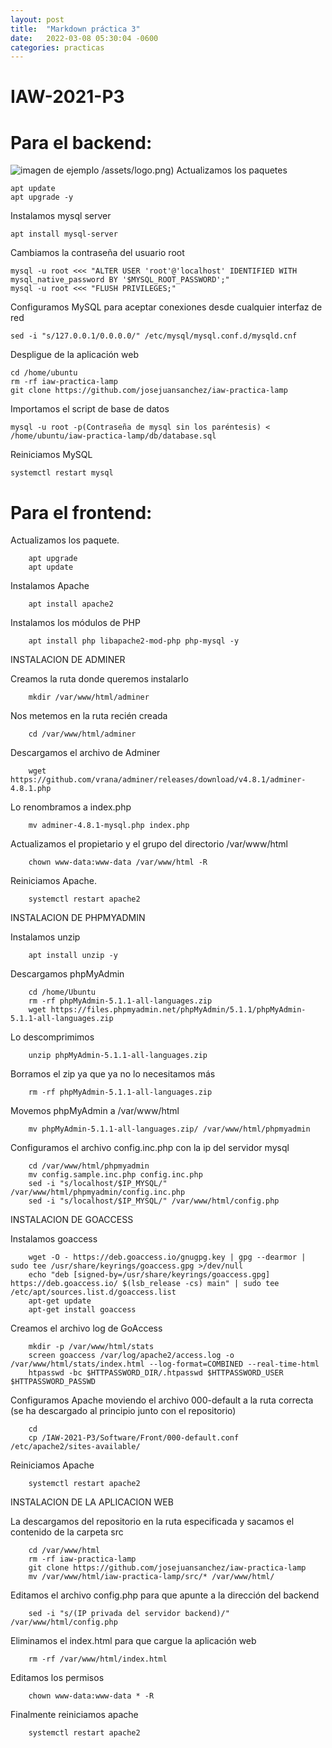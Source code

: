 ```yaml
---
layout: post
title:  "Markdown práctica 3"
date:   2022-03-08 05:30:04 -0600
categories: practicas
---
```


# IAW-2021-P3
# Para el backend:
![imagen de ejemplo](/maxiasir.github.io/img/ejemplo.PNG)
/assets/logo.png)
Actualizamos los paquetes

    apt update
    apt upgrade -y

Instalamos mysql server
    
    apt install mysql-server

Cambiamos la contraseña del usuario root

    mysql -u root <<< "ALTER USER 'root'@'localhost' IDENTIFIED WITH mysql_native_password BY '$MYSQL_ROOT_PASSWORD';"
    mysql -u root <<< "FLUSH PRIVILEGES;"

Configuramos MySQL para aceptar conexiones desde cualquier interfaz de red

    sed -i "s/127.0.0.1/0.0.0.0/" /etc/mysql/mysql.conf.d/mysqld.cnf

Despligue de la aplicación web
    
    cd /home/ubuntu
    rm -rf iaw-practica-lamp
    git clone https://github.com/josejuansanchez/iaw-practica-lamp

Importamos el script de base de datos
    
    mysql -u root -p(Contraseña de mysql sin los paréntesis) < /home/ubuntu/iaw-practica-lamp/db/database.sql

Reiniciamos MySQL
    
    systemctl restart mysql

# Para el frontend:
        

Actualizamos los paquete.
        
        apt upgrade
        apt update

Instalamos Apache
        
        apt install apache2

Instalamos los módulos de PHP
        
        apt install php libapache2-mod-php php-mysql -y

INSTALACION DE ADMINER

Creamos la ruta donde queremos instalarlo
        
        mkdir /var/www/html/adminer

Nos metemos en la ruta recién creada
        
        cd /var/www/html/adminer

Descargamos el archivo de Adminer
        
        wget https://github.com/vrana/adminer/releases/download/v4.8.1/adminer-4.8.1.php

Lo renombramos a index.php
        
        mv adminer-4.8.1-mysql.php index.php

Actualizamos el propietario y el grupo del directorio /var/www/html
        
        chown www-data:www-data /var/www/html -R

Reiniciamos Apache.
        
        systemctl restart apache2

INSTALACION DE PHPMYADMIN

Instalamos unzip
        
        apt install unzip -y

Descargamos phpMyAdmin
        
        cd /home/Ubuntu
        rm -rf phpMyAdmin-5.1.1-all-languages.zip
        wget https://files.phpmyadmin.net/phpMyAdmin/5.1.1/phpMyAdmin-5.1.1-all-languages.zip

Lo descomprimimos
        
        unzip phpMyAdmin-5.1.1-all-languages.zip

Borramos el zip ya que ya no lo necesitamos más
    
        rm -rf phpMyAdmin-5.1.1-all-languages.zip

Movemos phpMyAdmin a /var/www/html
        
        mv phpMyAdmin-5.1.1-all-languages.zip/ /var/www/html/phpmyadmin

Configuramos el archivo config.inc.php con la ip del servidor mysql
        
        cd /var/www/html/phpmyadmin
        mv config.sample.inc.php config.inc.php
        sed -i "s/localhost/$IP_MYSQL/" /var/www/html/phpmyadmin/config.inc.php
        sed -i "s/localhost/$IP_MYSQL/" /var/www/html/config.php

INSTALACION DE GOACCESS

Instalamos goaccess
        
        wget -O - https://deb.goaccess.io/gnugpg.key | gpg --dearmor | sudo tee /usr/share/keyrings/goaccess.gpg >/dev/null
        echo "deb [signed-by=/usr/share/keyrings/goaccess.gpg] https://deb.goaccess.io/ $(lsb_release -cs) main" | sudo tee /etc/apt/sources.list.d/goaccess.list
        apt-get update
        apt-get install goaccess

Creamos el archivo log de GoAccess

        mkdir -p /var/www/html/stats
        screen goaccess /var/log/apache2/access.log -o /var/www/html/stats/index.html --log-format=COMBINED --real-time-html
        htpasswd -bc $HTTPASSWORD_DIR/.htpasswd $HTTPASSWORD_USER $HTTPASSWORD_PASSWD

Configuramos Apache moviendo el archivo 000-default a la ruta correcta (se ha descargado al principio junto con el repositorio)
        
        cd
        cp /IAW-2021-P3/Software/Front/000-default.conf /etc/apache2/sites-available/

Reiniciamos Apache
        
        systemctl restart apache2

INSTALACION DE LA APLICACION WEB

La descargamos del repositorio en la ruta especificada y sacamos el contenido de la carpeta src
        
        cd /var/www/html
        rm -rf iaw-practica-lamp
        git clone https://github.com/josejuansanchez/iaw-practica-lamp
        mv /var/www/html/iaw-practica-lamp/src/* /var/www/html/

Editamos el archivo config.php para que apunte a la dirección del backend
        
        sed -i "s/(IP privada del servidor backend)/" /var/www/html/config.php

Eliminamos el index.html para que cargue la aplicación web
        
        rm -rf /var/www/html/index.html 

Editamos los permisos
        
        chown www-data:www-data * -R

Finalmente reiniciamos apache
        
        systemctl restart apache2
